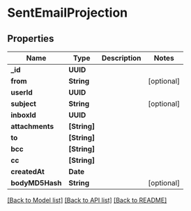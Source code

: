 # SentEmailProjection

## Properties
Name | Type | Description | Notes
------------ | ------------- | ------------- | -------------
**_id** | **UUID** |  | 
**from** | **String** |  | [optional] 
**userId** | **UUID** |  | 
**subject** | **String** |  | [optional] 
**inboxId** | **UUID** |  | 
**attachments** | **[String]** |  | 
**to** | **[String]** |  | 
**bcc** | **[String]** |  | 
**cc** | **[String]** |  | 
**createdAt** | **Date** |  | 
**bodyMD5Hash** | **String** |  | [optional] 

[[Back to Model list]](../README#documentation-for-models) [[Back to API list]](../README#documentation-for-api-endpoints) [[Back to README]](../README)


